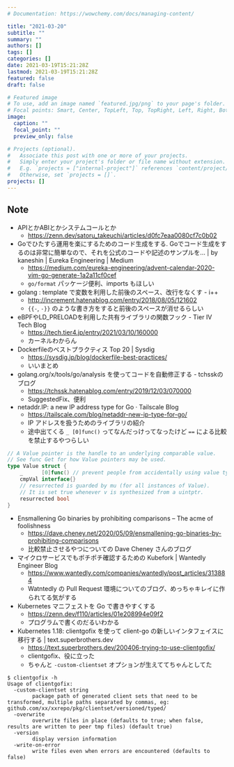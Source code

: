 ```yaml
---
# Documentation: https://wowchemy.com/docs/managing-content/

title: "2021-03-20"
subtitle: ""
summary: ""
authors: []
tags: []
categories: []
date: 2021-03-19T15:21:28Z
lastmod: 2021-03-19T15:21:28Z
featured: false
draft: false

# Featured image
# To use, add an image named `featured.jpg/png` to your page's folder.
# Focal points: Smart, Center, TopLeft, Top, TopRight, Left, Right, BottomLeft, Bottom, BottomRight.
image:
  caption: ""
  focal_point: ""
  preview_only: false

# Projects (optional).
#   Associate this post with one or more of your projects.
#   Simply enter your project's folder or file name without extension.
#   E.g. `projects = ["internal-project"]` references `content/project/deep-learning/index.md`.
#   Otherwise, set `projects = []`.
projects: []
---
```


## Note

* APIとかABIとかシステムコールとか
  * https://zenn.dev/satoru_takeuchi/articles/d0fc7eaa0080cf7c0b02
* Goでひたすら運用を楽にするためのコード生成をする. Goでコード生成をするのは非常に簡単なので、それを公式のコードや記述のサンプルを… | by kaneshin | Eureka Engineering | Medium
  * https://medium.com/eureka-engineering/advent-calendar-2020-vim-go-generate-1a2a11cf0cef
  * `go/format` パッケージ便利、imports もほしい
* golang : template で変数を利用した前後のスペース、改行をなくす - i++
  * http://increment.hatenablog.com/entry/2018/08/05/121602
  * `{{-`, `-}}` のような書き方をすると前後のスペースが消せるらしい
* eBPFやLD_PRELOADを利用した共有ライブラリの関数フック - Tier IV Tech Blog
  * https://tech.tier4.jp/entry/2021/03/10/160000
  * カーネルわからん
* Dockerfileのベストプラクティス Top 20 | Sysdig
  * https://sysdig.jp/blog/dockerfile-best-practices/
  * いいまとめ
* golang.org/x/tools/go/analysis を使ってコードを自動修正する - tchsskのブログ
  * https://tchssk.hatenablog.com/entry/2019/12/03/070000
  * SuggestedFix、便利
* netaddr.IP: a new IP address type for Go · Tailscale Blog
  * https://tailscale.com/blog/netaddr-new-ip-type-for-go/
  * IP アドレスを扱うためのライブラリの紹介
  * 途中出てくる `_ [0]func()` ってなんだっけってなったけど `==` による比較を禁止するやつらしい

```go
// A Value pointer is the handle to an underlying comparable value.
// See func Get for how Value pointers may be used.
type Value struct {
	_      [0]func() // prevent people from accidentally using value type as comparable
	cmpVal interface{}
	// resurrected is guarded by mu (for all instances of Value).
	// It is set true whenever v is synthesized from a uintptr.
	resurrected bool
}
```

* Ensmallening Go binaries by prohibiting comparisons – The acme of foolishness
  * https://dave.cheney.net/2020/05/09/ensmallening-go-binaries-by-prohibiting-comparisons
  * 比較禁止させるやつについての Dave Cheney さんのブログ
* マイクロサービスでもポチポチ確認するための Kubefork | Wantedly Engineer Blog
  * https://www.wantedly.com/companies/wantedly/post_articles/313884
  * Watntedly の Pull Request 環境についてのブログ、めっちゃキレイに作られてる気がする
* Kubernetes マニフェストを Go で書きやすくする
  * https://zenn.dev/f110/articles/01e208994e09f2
  * プログラムで書くのだるいわかる
* Kubernetes 1.18: clientgofix を使って client-go の新しいインタフェイスに移行する | text․superbrothers․dev
  * https://text.superbrothers.dev/200406-trying-to-use-clientgofix/
  * clientgofix、役に立った
  * ちゃんと `-custom-clientset` オプションが生えててちゃんとしてた

```shell
$ clientgofix -h
Usage of clientgofix:
  -custom-clientset string
    	package path of generated client sets that need to be transformed, multiple paths separated by commas, eg: github.com/xx/xxrepo/pkg/clientset/versioned/typed/
  -overwrite
    	overwrite files in place (defaults to true; when false, results are written to peer tmp files) (default true)
  -version
    	display version information
  -write-on-error
    	write files even when errors are encountered (defaults to false)
```
